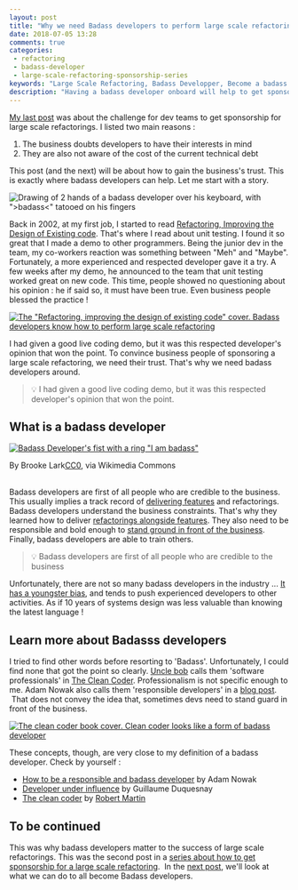 ```yaml
---
layout: post
title: "Why we need Badass developers to perform large scale refactorings"
date: 2018-07-05 13:28
comments: true
categories: 
 - refactoring
 - badass-developer
 - large-scale-refactoring-sponsorship-series
keywords: "Large Scale Refactoring, Badass Developper, Become a badass developer, refactoring large software projects, refactoring large software systems, refactoring large code base, refactoring in large software projects, how to convince a business of sponsoring you, Planning refactoring"
description: "Having a badass developer onboard will help to get sponsorship for a large scale refactoring. By knowing what they talk about and understanding   interests, they are able to get business people's trust. This trust can be used to get a large scale refactoring prioritized and performed well."
---
```

[My last post](/how-to-convince-your-business-to-sponsor-a-large-scale-refactoring/) was about the challenge for dev teams to get sponsorship for large scale refactorings. I listed two main reasons :

1.  The business doubts developers to have their interests in mind
2.  They are also not aware of the cost of the current technical debt

This post (and the next) will be about how to gain the business's trust. This is exactly where badass developers can help. Let me start with a story.

![Drawing of 2 hands of a badass developer over his keyboard, with ">badass<" tatooed on his fingers]({{site.url}}/imgs/2018-06-27-why-we-need-badass-developers-to-perform-large-scale-refactorings/badass-dev.jpg)

Back in 2002, at my first job, I started to read [Refactoring, Improving the Design of Existing code](https://www.amazon.com/Refactoring-Improving-Design-Existing-Code/dp/0201485672/ref=sr_1_1?ie=UTF8). That's where I read about unit testing. I found it so great that I made a demo to other programmers. Being the junior dev in the team, my co-workers reaction was something between "Meh" and "Maybe". Fortunately, a more experienced and respected developer gave it a try. A few weeks after my demo, he announced to the team that unit testing worked great on new code. This time, people showed no questioning about his opinion : he if said so, it must have been true. Even business people blessed the practice !

[![The "Refactoring, improving the design of existing code" cover. Badass developers know how to perform large scale refactoring]({{site.url}}/imgs/2018-06-27-why-we-need-badass-developers-to-perform-large-scale-refactorings/refactoring.jpg)](https://www.amazon.com/Refactoring-Improving-Design-Existing-Code/dp/0201485672/ref=sr_1_1?ie=UTF8)

I had given a good live coding demo, but it was this respected developer's opinion that won the point. To convince business people of sponsoring a large scale refactoring, we need their trust. That's why we need badass developers around.

> 💡 I had given a good live coding demo, but it was this respected developer's opinion that won the point.

## What is a badass developer

[![Badass Developer's fist with a ring "I am badass"]({{site.url}}/imgs/2018-06-27-why-we-need-badass-developers-to-perform-large-scale-refactorings/i-am-badass.jpg)](https://commons.wikimedia.org/wiki/File:I_am_Badass_%28Unsplash%29.jpg)
<div class="image-credits">By Brooke Lark<a href="https://unsplash.com/photos/jtvGydbUn30">CC0</a>, via Wikimedia Commons</div><br>

Badass developers are first of all people who are credible to the business. This usually implies a track record of [delivering features](/real-developers-ship/) and refactorings. Badass developers understand the business constraints. That's why they learned how to deliver [refactorings alongside features](/7-reasons-why-learning-refactoring-techniques-will-improve-your-life-as-a-software-engineer/). They also need to be responsible and bold enough to [stand ground in front of the business](/are-software-developers-overworked-or-undecided/). Finally, badass developers are able to train others.

> 💡 Badass developers are first of all people who are credible to the business

Unfortunately, there are not so many badass developers in the industry ... [It has a youngster bias](/developer-are-you-losing-your-rat-race/), and tends to push experienced developers to other activities. As if 10 years of systems design was less valuable than knowing the latest language !

## Learn more about Badasss developers

I tried to find other words before resorting to 'Badass'. Unfortunately, I could find none that got the point so clearly. [Uncle bob](https://blog.cleancoder.com/) calls them 'software professionals' in [The Clean Coder](https://www.amazon.com/Clean-Coder-Conduct-Professional-Programmers/dp/0137081073/ref=sr_1_1?s=books&ie=UTF8). Professionalism is not specific enough to me. Adam Nowak also calls them 'responsible developers' in a [blog post](https://thenextweb.com/dd/2016/03/28/how-to-be-a-responsible-developer/).  That does not convey the idea that, sometimes devs need to stand guard in front of the business.

[![The clean coder book cover. Clean coder looks like a form of badass developer]({{site.url}}/imgs/2018-06-27-why-we-need-badass-developers-to-perform-large-scale-refactorings/clean-coder.jpg)](https://www.amazon.com/Clean-Coder-Conduct-Professional-Programmers/dp/0137081073/ref=sr_1_1?s=books&ie=UTF8)

These concepts, though, are very close to my definition of a badass developer. Check by yourself :

*   [How to be a responsible and badass developer](https://thenextweb.com/dd/2016/03/28/how-to-be-a-responsible-developer/) by Adam Nowak
*   [Developer under influence](https://www.youtube.com/watch?v=BgPj5b6d6nk) by Guillaume Duquesnay
*   [The clean coder](https://www.amazon.com/Clean-Coder-Conduct-Professional-Programmers/dp/0137081073/ref=sr_1_1?ie=UTF8&qid=1530082880&sr=8-1&keywords=the+clean+coder) by [Robert Martin](https://blog.cleancoder.com/)

## To be continued

This was why badass developers matter to the success of large scale refactorings. This was the second post in a [series about how to get sponsorship for a large scale refactoring](/blog/categories/large-scale-refactoring-sponsorship-series/).  In the [next post](/5-mistakes-badass-developers-never-do/), we'll look at what we can do to all become Badass developers.


